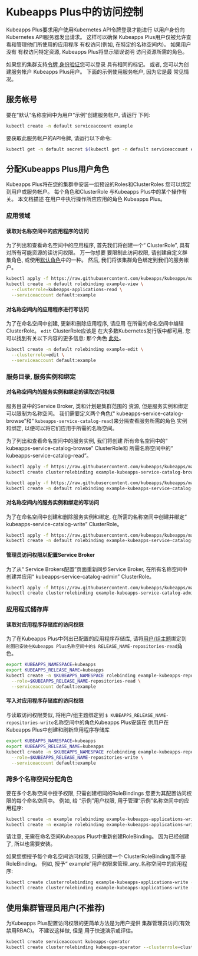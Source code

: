 # Kubeapps Plus中的访问控制

Kubeapps Plus要求用户使用Kubernetes API令牌登录才能进行
以用户身份向Kubernetes API服务器发出请求。 这样可以确保
Kubeapps Plus用户仅被允许查看和管理他们所使用的应用程序
有权访问(例如, 在特定的名称空间内)。 如果用户没有
有权访问特定资源, Kubeapps Plus将显示错误说明
访问资源所需的角色。

如果您的集群支持[令牌
身份验证](https://kubernetes.io/docs/admin/authentication/)您可以登录
具有相同的标记。 或者, 您可以为创建服务帐户
Kubeapps Plus用户。 下面的示例使用服务帐户, 因为它是最
常见情况。

## 服务帐号

要在“默认”名称空间中为用户“示例”创建服务帐户, 请运行
下列: 

```bash
kubectl create -n default serviceaccount example
```

要获取此服务帐户的API令牌, 请运行以下命令: 

```bash
kubectl get -n default secret $(kubectl get -n default serviceaccount example -o jsonpath='{.secrets[].name}') -o go-template='{{.data.token | base64decode}}' && echo
```

## 分配Kubeapps Plus用户角色

Kubeapps Plus将在您的集群中安装一组预设的Roles和ClusterRoles
您可以绑定到用户或服务帐户。 每个角色和ClusterRole
与Kubeapps Plus中的某个操作有关。 本文档描述
在用户中执行操作所应应用的角色
Kubeapps Plus。

### 应用领域

#### 读取对名称空间中的应用程序的访问

为了列出和查看命名空间中的应用程序, 首先我们将创建一个“ ClusterRole”, 具有对所有可能资源的读访问权限。 万一你想要
要限制此访问权限, 请创建自定义群集角色, 或使用[默认角色](https://kubernetes.io/docs/reference/access-authn-authz/rbac/#user-faceing-roles)中的一种。 然后, 我们将该集群角色绑定到我们的服务帐户。

```bash
kubectl apply -f https://raw.githubusercontent.com/kubeapps/kubeapps/master/docs/user/manifests/kubeapps-applications-read.yaml
kubectl create -n default rolebinding example-view \
  --clusterrole=kubeapps-applications-read \
  --serviceaccount default:example
```

#### 对名称空间内的应用程序进行写访问

为了在命名空间中创建, 更新和删除应用程序, 请应用
在所需的命名空间中编辑ClusterRole。 `edit` ClusterRole应该是
在大多数Kubernetes发行版中都可用, 您可以找到有关以下内容的更多信息: 
那个角色
[此处](https://kubernetes.io/docs/reference/access-authn-authz/rbac/#user-faceing-roles)。

```bash
kubectl create -n default rolebinding example-edit \
  --clusterrole=edit \
  --serviceaccount default:example
```

### 服务目录, 服务实例和绑定

#### 对名称空间内的服务实例和绑定的读取访问权限

服务目录中的Service Broker, 类和计划是集群范围的
资源, 但是服务实例和绑定可以限制为名称空间。
我们需要定义两个角色(“ kubeapps-service-catalog-browse”和“
`kubeapps-service-catalog-read`)来分隔查看服务所需的角色
实例和绑定, 以便可以将它们应用于所需的名称空间。

为了列出和查看命名空间中的服务实例, 我们将创建
所有命名空间中的“ kubeapps-service-catalog-browse” ClusterRole和
所需名称空间中的“ kubeapps-service-catalog-read”。

```bash
kubectl apply -f https://raw.githubusercontent.com/kubeapps/kubeapps/master/docs/user/manifests/kubeapps-service-catalog-browse.yaml
kubectl create clusterrolebinding example-kubeapps-service-catalog-browse --clusterrole=kubeapps-service-catalog-browse --serviceaccount default:example

kubectl apply -f https://raw.githubusercontent.com/kubeapps/kubeapps/master/docs/user/manifests/kubeapps-service-catalog-read.yaml
kubectl create -n default rolebinding example-kubeapps-service-catalog-read --clusterrole=kubeapps-service-catalog-read --serviceaccount default:example
```

#### 对名称空间内的服务实例和绑定的写访问

为了在命名空间中创建和删除服务实例和绑定, 
在所需的名称空间中创建并绑定“ kubeapps-service-catalog-write” ClusterRole。

```bash
kubectl apply -f https://raw.githubusercontent.com/kubeapps/kubeapps/master/docs/user/manifests/kubeapps-service-catalog-write.yaml
kubectl create -n default rolebinding example-kubeapps-service-catalog-write --clusterrole=kubeapps-service-catalog-write --serviceaccount default:example
```

#### 管理员访问权限以配置Service Broker

为了从“ Service Brokers配置”页面重新同步Service Broker, 
在所有名称空间中创建并应用“ kubeapps-service-catalog-admin” ClusterRole。

```bash
kubectl apply -f https://raw.githubusercontent.com/kubeapps/kubeapps/master/docs/user/manifests/kubeapps-service-catalog-admin.yaml
kubectl create clusterrolebinding example-kubeapps-service-catalog-admin --clusterrole=kubeapps-service-catalog-admin --serviceaccount default:example
```

### 应用程式储存库

#### 读取对应用程序存储库的访问权限

为了在Kubeapps Plus中列出已配置的应用程序存储库, 请将[用户/组主题](https://kubernetes.io/docs/reference/access-authn-authz/rbac/#command-line-utilities)绑定到` 舵图已安装在Kubeapps Plus名称空间中的$ RELEASE_NAME-repositories-read`角色。

```bash
export KUBEAPPS_NAMESPACE=kubeapps
export KUBEAPPS_RELEASE_NAME=kubeapps
kubectl create -n $KUBEAPPS_NAMESPACE rolebinding example-kubeapps-repositories-read \
  --role=$KUBEAPPS_RELEASE_NAME-repositories-read \
  --serviceaccount default:example
```

#### 写入对应用程序存储库的访问权限

与读取访问权限类似, 将用户/组主题绑定到
`$ KUBEAPPS_RELEASE_NAME-repositories-write`名称空间中的角色Kubeapps Plus安装在
供用户在Kubeapps Plus中创建和刷新应用程序存储库

```bash
export KUBEAPPS_NAMESPACE=kubeapps
export KUBEAPPS_RELEASE_NAME=kubeapps
kubectl create -n $KUBEAPPS_NAMESPACE rolebinding example-kubeapps-repositories-write \
  --role=$KUBEAPPS_RELEASE_NAME-repositories-write \
  --serviceaccount default:example
```

### 跨多个名称空间分配角色

要在多个名称空间中授予权限, 只需创建相同的RoleBindings
您要为其配置访问权限的每个命名空间中。 例如, 给
“示例”用户权限, 用于管理“示例”名称空间中的应用程序: 

```bash
kubectl create -n example rolebinding example-kubeapps-applications-write --clusterrole=kubeapps-applications-read --serviceaccount default:example
kubectl create -n example rolebinding example-kubeapps-applications-write --clusterrole=kubeapps-applications-write --serviceaccount default:example
```

请注意, 无需在命名空间Kubeapps Plus中重新创建RoleBinding。
因为已经创建了, 所以也需要安装。

如果您想授予每个命名空间访问权限, 只需创建一个
ClusterRoleBinding而不是RoleBinding。 例如, 授予“ example”用户权限来管理_any_名称空间中的应用程序: 

```bash
kubectl create clusterrolebinding example-kubeapps-applications-write --clusterrole=kubeapps-applications-read --serviceaccount default:example
kubectl create clusterrolebinding example-kubeapps-applications-write --clusterrole=kubeapps-applications-write --serviceaccount default:example
```

## 使用集群管理员用户(不推荐)

为Kubeapps Plus配置访问权限的更简单方法是为用户提供
集群管理员访问(有效禁用RBAC)。 不建议这样做, 但是
用于快速演示或评估。

```bash
kubectl create serviceaccount kubeapps-operator
kubectl create clusterrolebinding kubeapps-operator --clusterrole=cluster-admin --serviceaccount=default:kubeapps-operator
```
